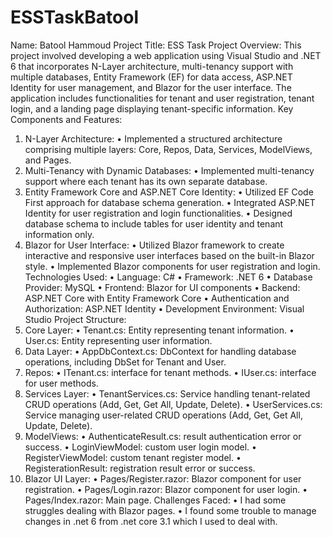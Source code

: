 # ESSTaskBatool

Name: Batool Hammoud
Project Title: ESS Task 
Project Overview: This project involved developing a web application using Visual Studio and .NET 6 that incorporates N-Layer architecture, multi-tenancy support with multiple databases, Entity Framework (EF) for data access, ASP.NET Identity for user management, and Blazor for the user interface. The application includes functionalities for tenant and user registration, tenant login, and a landing page displaying tenant-specific information.
Key Components and Features:
1.	N-Layer Architecture:
•	Implemented a structured architecture comprising multiple layers: Core, Repos, Data, Services, ModelViews, and Pages.
2.	Multi-Tenancy with Dynamic Databases:
•	Implemented multi-tenancy support where each tenant has its own separate database.
3.	Entity Framework Core and ASP.NET Core Identity:
•	Utilized EF Code First approach for database schema generation.
•	Integrated ASP.NET Identity for user registration and login functionalities.
•	Designed database schema to include tables for user identity and tenant information only.
4.	Blazor for User Interface:
•	Utilized Blazor framework to create interactive and responsive user interfaces based on the built-in Blazor style.
•	Implemented Blazor components for user registration and login.
Technologies Used:
•	Language: C#
•	Framework: .NET 6
•	Database Provider: MySQL
•	Frontend: Blazor for UI components
•	Backend: ASP.NET Core with Entity Framework Core
•	Authentication and Authorization: ASP.NET Identity
•	Development Environment: Visual Studio
Project Structure:
1.	Core Layer:
•	Tenant.cs: Entity representing tenant information.
•	User.cs: Entity representing user information.
2.	Data Layer:
•	AppDbContext.cs: DbContext for handling database operations, including DbSet for Tenant and User.
3.	Repos:
•	ITenant.cs: interface for tenant methods.
•	IUser.cs: interface for user methods.
4.	Services Layer:
•	TenantServices.cs: Service handling tenant-related CRUD operations (Add, Get, Get All, Update, Delete).
•	UserServices.cs: Service managing user-related CRUD operations (Add, Get, Get All, Update, Delete).
5.	ModelViews:
•	AuthenticateResult.cs: result authentication error or success.
•	LoginViewModel: custom user login model.
•	RegisterViewModel: custom tenant register model.
•	RegisterationResult: registration result error or success.
6.	Blazor UI Layer:
•	Pages/Register.razor: Blazor component for user registration.
•	Pages/Login.razor: Blazor component for user login.
•	Pages/Index.razor: Main page.
Challenges Faced:
•	I had some struggles dealing with Blazor pages.
•	I found some trouble to manage changes in .net 6 from .net core 3.1 which I used to deal with.

